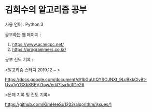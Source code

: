 # 김희수의 알고리즘 공부

사용 언어 : Python 3

공부하는 웹 페이지 :

1. https://www.acmicpc.net/
2. https://programmers.co.kr/



공부 진도 기록 : 

<알고리즘 스터디 2019.12 ~ >

https://docs.google.com/document/d/1bGuUtQYSOJNXt_9LdBkkCIvBt-Uvu1yYGXbXBEVZtow/edit?ts=5dff1e26



<문제 기록 및 진도 기록>

https://github.com/KimHeeSu1203/algorithm/issues/1





